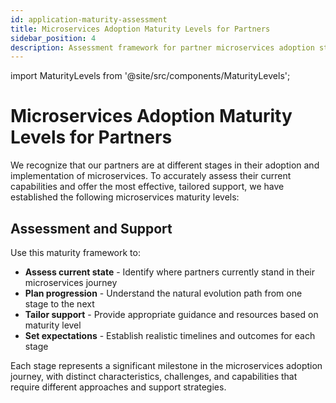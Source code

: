```yaml
---
id: application-maturity-assessment
title: Microservices Adoption Maturity Levels for Partners
sidebar_position: 4
description: Assessment framework for partner microservices adoption stages, from legacy monolith to cloud-native maturity
---
```


import MaturityLevels from '@site/src/components/MaturityLevels';

# Microservices Adoption Maturity Levels for Partners

We recognize that our partners are at different stages in their adoption and implementation of microservices. To accurately assess their current capabilities and offer the most effective, tailored support, we have established the following microservices maturity levels:

<MaturityLevels />

## Assessment and Support

Use this maturity framework to:

- **Assess current state** - Identify where partners currently stand in their microservices journey
- **Plan progression** - Understand the natural evolution path from one stage to the next
- **Tailor support** - Provide appropriate guidance and resources based on maturity level
- **Set expectations** - Establish realistic timelines and outcomes for each stage

Each stage represents a significant milestone in the microservices adoption journey, with distinct characteristics, challenges, and capabilities that require different approaches and support strategies.